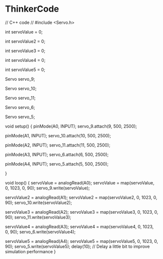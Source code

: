 # ThinkerCode
// C++ code
//
#include <Servo.h>

int servoValue = 0;

int servoValue2 = 0;

int servoValue3 = 0;

int servoValue4 = 0;

int servoValue5 = 0;

Servo servo_9;

Servo servo_10;

Servo servo_11;

Servo servo_6;

Servo servo_5;

void setup()
{
  pinMode(A0, INPUT);
  servo_9.attach(9, 500, 2500);

  pinMode(A1, INPUT);
  servo_10.attach(10, 500, 2500);

  pinMode(A2, INPUT);
  servo_11.attach(11, 500, 2500);

  pinMode(A3, INPUT);
  servo_6.attach(6, 500, 2500);

  pinMode(A4, INPUT);
  servo_5.attach(5, 500, 2500);

}

void loop()
{
  servoValue = analogRead(A0);
  servoValue = map(servoValue, 0, 1023, 0, 90);
  servo_9.write(servoValue);

  servoValue2 = analogRead(A1);
  servoValue2 = map(servoValue2, 0, 1023, 0, 90);
  servo_10.write(servoValue2);

  servoValue3 = analogRead(A2);
  servoValue3 = map(servoValue3, 0, 1023, 0, 90);
  servo_11.write(servoValue3);

  servoValue4 = analogRead(A3);
  servoValue4 = map(servoValue4, 0, 1023, 0, 90);
  servo_6.write(servoValue4);

  servoValue5 = analogRead(A4);
  servoValue5 = map(servoValue5, 0, 1023, 0, 90);
  servo_5.write(servoValue5);
  delay(10); // Delay a little bit to improve simulation performance
}
